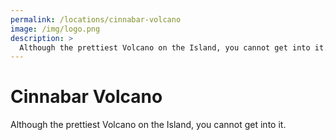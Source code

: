 ```yaml
---
permalink: /locations/cinnabar-volcano
image: /img/logo.png
description: >
  Although the prettiest Volcano on the Island, you cannot get into it.
---
```


# Cinnabar Volcano

Although the prettiest Volcano on the Island, you cannot get into it.
